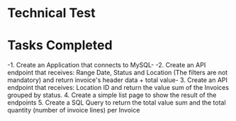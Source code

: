 # Technical Test

# Tasks Completed
-1. Create an Application that connects to MySQL-
-2. Create an API endpoint that receives: Range Date, Status and Location (The filters are not mandatory) and return invoice's header data + total value-
3. Create an API endpoint that receives: Location ID and return the value sum of the Invoices grouped by status.
4. Create a simple list page to show the result of the endpoints
5. Create a SQL Query to return the total value sum and the total quantity (number of invoice lines) per Invoice


